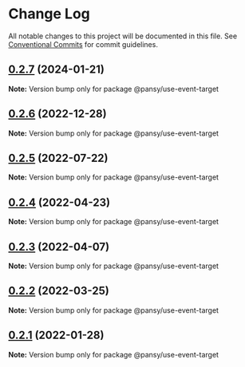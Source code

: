 # Change Log

All notable changes to this project will be documented in this file.
See [Conventional Commits](https://conventionalcommits.org) for commit guidelines.

## [0.2.7](https://github.com/pansyjs/react-hooks/compare/@pansy/use-event-target@0.2.6...@pansy/use-event-target@0.2.7) (2024-01-21)

**Note:** Version bump only for package @pansy/use-event-target





## [0.2.6](https://github.com/pansyjs/react-hooks/compare/@pansy/use-event-target@0.2.5...@pansy/use-event-target@0.2.6) (2022-12-28)

**Note:** Version bump only for package @pansy/use-event-target





## [0.2.5](https://github.com/pansyjs/react-hooks/compare/@pansy/use-event-target@0.2.4...@pansy/use-event-target@0.2.5) (2022-07-22)

**Note:** Version bump only for package @pansy/use-event-target





## [0.2.4](https://github.com/pansyjs/react-hooks/compare/@pansy/use-event-target@0.2.3...@pansy/use-event-target@0.2.4) (2022-04-23)

**Note:** Version bump only for package @pansy/use-event-target





## [0.2.3](https://github.com/pansyjs/react-hooks/compare/@pansy/use-event-target@0.2.2...@pansy/use-event-target@0.2.3) (2022-04-07)

**Note:** Version bump only for package @pansy/use-event-target





## [0.2.2](https://github.com/pansyjs/react-hooks/compare/@pansy/use-event-target@0.2.1...@pansy/use-event-target@0.2.2) (2022-03-25)

**Note:** Version bump only for package @pansy/use-event-target





## [0.2.1](https://github.com/pansyjs/react-hooks/compare/@pansy/use-event-target@0.2.0...@pansy/use-event-target@0.2.1) (2022-01-28)

**Note:** Version bump only for package @pansy/use-event-target
